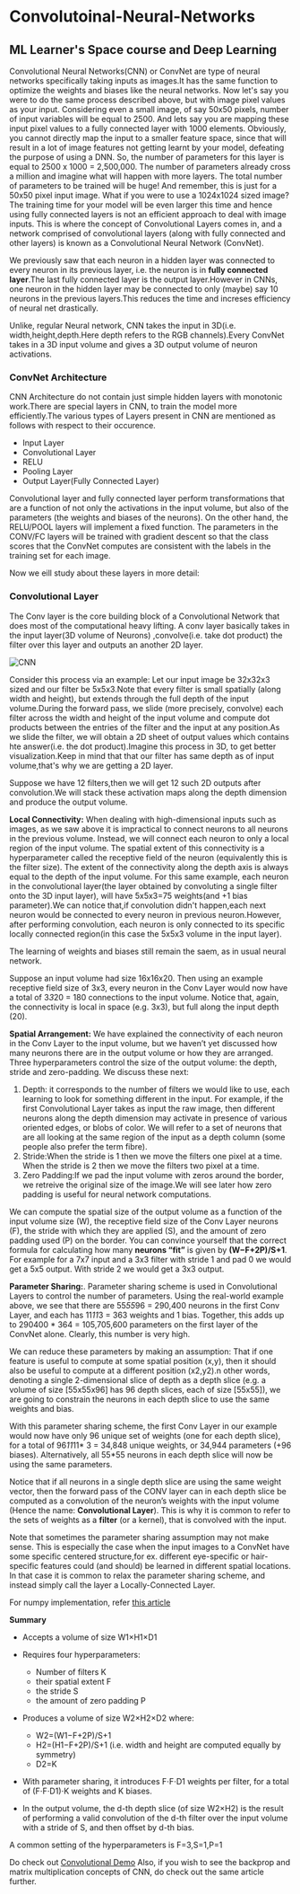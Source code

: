 # Convolutoinal-Neural-Networks
## ML Learner's Space course and Deep Learning

Convolutional Neural Networks(CNN) or ConvNet are type of neural networks specifically taking inputs as images.It has the same function to optimize the weights and biases like the neural networks.
Now let's say you were to do the same process described above, but with image pixel values as your input. Considering even a small image, of say 50x50 pixels, number of input variables will be equal to 2500. And lets say you are mapping these input pixel values to a fully connected layer with 1000 elements. Obviously, you cannot directly map the input to a smaller feature space, since that will result in a lot of image features not getting learnt by your model, defeating the purpose of using a DNN. So, the number of parameters for this layer is equal to 2500 x 1000 = 2,500,000. The number of parameters already cross a million and imagine what will happen with more layers. The total number of parameters to be trained will be huge! And remember, this is just for a 50x50 pixel input image. What if you were to use a 1024x1024 sized image? The training time for your model will be even larger this time and hence using fully connected layers is not an efficient approach to deal with image inputs.
This is where the concept of Convolutional Layers comes in, and a network comprised of convolutional layers (along with fully connected and other layers) is known as a Convolutional Neural Network (ConvNet).

We previously saw that each neuron in a hidden layer was connected to every neuron in its previous layer, i.e. the neuron is in **fully connected layer**.The last fully connected layer is the output layer.However in CNNs, one neuron in the hidden layer may be connected to only (maybe) say 10 neurons in the previous layers.This reduces the time and increses efficiency of neural net drastically.

Unlike, regular Neural network, CNN takes the input in 3D(i.e. width,height,depth.Here depth refers to the RGB channels).Every ConvNet takes in a 3D input volume and gives a 3D output volume of neuron activations.

### ConvNet Architecture
CNN Architecture do not contain just simple hidden layers with monotonic work.There are special layers in CNN, to train the model more efficiently.The various types of Layers present in CNN are mentioned as follows with respect to their occurence.
- Input Layer
- Convolutional Layer
- RELU
- Pooling Layer
- Output Layer(Fully Connected Layer)

Convolutional layer and fully connected layer perform transformations that are a function of not only the activations in the input volume, but also of the parameters (the weights and biases of the neurons). On the other hand, the RELU/POOL layers will implement a fixed function. The parameters in the CONV/FC layers will be trained with gradient descent so that the class scores that the ConvNet computes are consistent with the labels in the training set for each image.

Now we eill study about these layers in more detail:

### Convolutional Layer
The Conv layer is the core building block of a Convolutional Network that does most of the computational heavy lifting.
A conv layer basically takes in the input layer(3D volume of Neurons) ,convolve(i.e. take dot product) the filter over this layer and outputs an another 2D layer.

![CNN](https://miro.medium.com/max/1200/1*UN1oMSV2qWdDzjoZILKCRg.png)

Consider this process via an example:
Let our input image be 32x32x3 sized and our filter be 5x5x3.Note that every filter is small spatially (along width and height), but extends through the full depth of the input volume.During the forward pass, we slide (more precisely, convolve) each filter across the width and height of the input volume and compute dot products between the entries of the filter and the input at any position.As we slide the filter, we will obtain a 2D sheet of output values which contains hte answer(i.e. the dot product).Imagine this process in 3D, to get better visualization.Keep in mind that that our filter has same depth as of input volume,that's why we are getting a 2D layer.

Suppose we have 12 filters,then we will get 12 such 2D outputs after convolution.We will stack these activation maps along the depth dimension and produce the output volume.

**Local Connectivity:** When dealing with high-dimensional inputs such as images, as we saw above it is impractical to connect neurons to all neurons in the previous volume. Instead, we will connect each neuron to only a local region of the input volume. The spatial extent of this connectivity is a hyperparameter called the receptive field of the neuron (equivalently this is the filter size). The extent of the connectivity along the depth axis is always equal to the depth of the input volume.
For this same example, each neuron in the convolutional layer(the layer obtained by convoluting a single filter onto the 3D input layer), will have 5x5x3=75 weights(and +1 bias parameter).We can notice that,if convolution didn't happen,each next neuron would be connected to every neuron in previous neuron.However, after performing convolution, each neuron is only connected to its specific locally connected region(in this case the 5x5x3 volume in the input layer).

The learning of weights and biases still remain the saem, as in usual neural network.

Suppose an input volume had size 16x16x20. Then using an example receptive field size of 3x3, every neuron in the Conv Layer would now have a total of 3*3*20 = 180 connections to the input volume. Notice that, again, the connectivity is local in space (e.g. 3x3), but full along the input depth (20).

**Spatial Arrangement:** We have explained the connectivity of each neuron in the Conv Layer to the input volume, but we haven’t yet discussed how many neurons there are in the output volume or how they are arranged. Three hyperparameters control the size of the output volume: the depth, stride and zero-padding. We discuss these next:

1. Depth: it corresponds to the number of filters we would like to use, each learning to look for something different in the input. For example, if the first Convolutional Layer takes as input the raw image, then different neurons along the depth dimension may activate in presence of various oriented edges, or blobs of color. We will refer to a set of neurons that are all looking at the same region of the input as a depth column (some people also prefer the term fibre).
2. Stride:When the stride is 1 then we move the filters one pixel at a time. When the stride is 2 then we move the filters two pixel at a time.
3. Zero Padding:If we pad the input volume with zeros around the border, we retreive the original size of the image.We will see later how zero padding is useful for neural network computations.

We can compute the spatial size of the output volume as a function of the input volume size (W), the receptive field size of the Conv Layer neurons (F), the stride with which they are applied (S), and the amount of zero padding used (P) on the border. You can convince yourself that the correct formula for calculating how many **neurons “fit”** is given by **(W−F+2P)/S+1**. For example for a 7x7 input and a 3x3 filter with stride 1 and pad 0 we would get a 5x5 output. With stride 2 we would get a 3x3 output.

**Parameter Sharing:**. Parameter sharing scheme is used in Convolutional Layers to control the number of parameters. Using the real-world example above, we see that there are 55*55*96 = 290,400 neurons in the first Conv Layer, and each has 11*11*3 = 363 weights and 1 bias. Together, this adds up to 290400 * 364 = 105,705,600 parameters on the first layer of the ConvNet alone. Clearly, this number is very high.

We can reduce these parameters by making an assumption: That if one feature is useful to compute at some spatial position (x,y), then it should also be useful to compute at a different position (x2,y2).n other words, denoting a single 2-dimensional slice of depth as a depth slice (e.g. a volume of size [55x55x96] has 96 depth slices, each of size [55x55]), we are going to constrain the neurons in each depth slice to use the same weights and bias.

With this parameter sharing scheme, the first Conv Layer in our example would now have only 96 unique set of weights (one for each depth slice), for a total of 96*11*11* 3 = 34,848 unique weights, or 34,944 parameters (+96 biases). Alternatively, all 55*55 neurons in each depth slice will now be using the same parameters.

Notice that if all neurons in a single depth slice are using the same weight vector, then the forward pass of the CONV layer can in each depth slice be computed as a convolution of the neuron’s weights with the input volume (Hence the name: **Convolutional Layer**). This is why it is common to refer to the sets of weights as a **filter** (or a kernel), that is convolved with the input.

Note that sometimes the parameter sharing assumption may not make sense. This is especially the case when the input images to a ConvNet have some specific centered structure,for ex. different eye-specific or hair-specific features could (and should) be learned in different spatial locations. In that case it is common to relax the parameter sharing scheme, and instead simply call the layer a Locally-Connected Layer.

For numpy implementation, refer [this article](https://cs231n.github.io/convolutional-networks/#conv)

**Summary**
- Accepts a volume of size W1×H1×D1
- Requires four hyperparameters:
  - Number of filters K
  - their spatial extent F
  - the stride S
  - the amount of zero padding P
- Produces a volume of size W2×H2×D2
   where:
   - W2=(W1−F+2P)/S+1
   - H2=(H1−F+2P)/S+1
   (i.e. width and height are computed equally by symmetry)
   - D2=K

- With parameter sharing, it introduces F⋅F⋅D1 weights per filter, for a total of (F⋅F⋅D1)⋅K weights and K biases.
- In the output volume, the d-th depth slice (of size W2×H2) is the result of performing a valid convolution of the d-th filter over the input volume with a stride of S, and then offset by d-th bias.

A common setting of the hyperparameters is F=3,S=1,P=1

Do check out [Convolutional Demo](https://cs231n.github.io/convolutional-networks/#conv)
Also, if you wish to see the backprop and matrix multiplication concepts of CNN, do check out the same article further.
